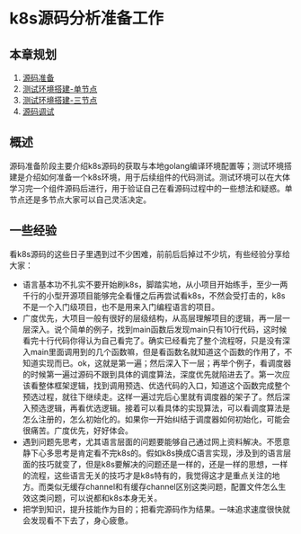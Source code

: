 # k8s源码分析准备工作

## 本章规划

1. [源码准备](get-code.md)
2. [测试环境搭建-单节点](debug-environment.md)
3. [测试环境搭建-三节点](debug-environment-3node.md)
4. [源码调试](debug.md)

## 概述

源码准备阶段主要介绍k8s源码的获取与本地golang编译环境配置等；测试环境搭建是介绍如何准备一个k8s环境，用于后续组件的代码测试。测试环境可以在大体学习完一个组件源码后进行，用于验证自己在看源码过程中的一些想法和疑惑。单节点还是多节点大家可以自己灵活决定。

## 一些经验

看k8s源码的这些日子里遇到过不少困难，前前后后掉过不少坑，有些经验分享给大家：

- 语言基本功不扎实不要开始刷k8s，脚踏实地，从小项目开始练手，至少一两千行的小型开源项目能够完全看懂之后再尝试看k8s，不然会受打击的，k8s不是一个入门级项目，也不是用来入门编程语言的项目。
- 广度优先，大项目一般有很好的层级结构，从高层理解项目的逻辑，再一层一层深入。说个简单的例子，找到main函数后发现main只有10行代码，这时候看完十行代码你得认为自己看完了。确实已经看完了整个流程呀，只是没有深入main里面调用到的几个函数嘛，但是看函数名就知道这个函数的作用了，不知道实现而已。ok，这就是第一遍；然后深入下一层；再举个例子，看调度器的时候第一遍过源码不跟到具体的调度算法，深度优先就陷进去了。第一次应该看整体框架逻辑，找到调用预选、优选代码的入口，知道这个函数完成整个预选过程，就往下继续走。这样一遍过完后心里就有调度器的架子了。然后深入预选逻辑，再看优选逻辑。接着可以看具体的实现算法，可以看调度算法是怎么注册的，怎么初始化的。如果你一开始纠结于调度器如何初始化，可能会很痛苦。广度优先，好好体会。
- 遇到问题先思考，尤其语言层面的问题要能够自己通过网上资料解决。不愿意静下心多思考是肯定看不完k8s的。假如k8s换成C语言实现，涉及到的语言层面的技巧就变了，但是k8s要解决的问题还是一样的，还是一样的思想，一样的流程，这些语言无关的技巧才是k8s特有的，我觉得这才是重点关注的地方。而类似无缓存channel和有缓存channel区别这类问题，配置文件怎么生效这类问题，可以说都和k8s本身无关。
- 把学到知识，提升技能作为目的；把看完源码作为结果。一味追求速度很快就会发现看不下去了，身心疲惫。

